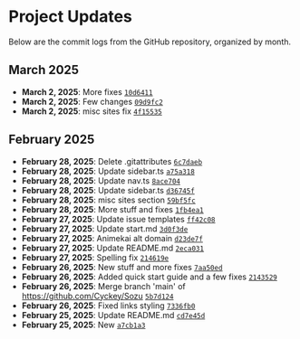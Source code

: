# Project Updates

Below are the commit logs from the GitHub repository, organized by month.

## March 2025

- **March 2, 2025**: More fixes [`10d6411`](https://github.com/Cyckey/Sozu/commit/10d6411e55db2bd301d656c56d93ab6a1f4c1f7e)
- **March 2, 2025**: Few changes [`09d9fc2`](https://github.com/Cyckey/Sozu/commit/09d9fc2d3fee682c3ca61ee4c9bc7c83c740e2b8)
- **March 2, 2025**: misc sites fix [`4f15535`](https://github.com/Cyckey/Sozu/commit/4f15535ec3ccf4a14a4c9142ef94a5ade8247b8b)

## February 2025

- **February 28, 2025**: Delete .gitattributes [`6c7daeb`](https://github.com/Cyckey/Sozu/commit/6c7daeb4210e94e4f76cf7d36c25cbb02dffa704)
- **February 28, 2025**: Update sidebar.ts [`a75a318`](https://github.com/Cyckey/Sozu/commit/a75a3182077ebae816d8e77607580c2a0ad38512)
- **February 28, 2025**: Update nav.ts [`8ace704`](https://github.com/Cyckey/Sozu/commit/8ace70455e65058ab354147ff522c164dc4fa9f7)
- **February 28, 2025**: Update sidebar.ts [`d36745f`](https://github.com/Cyckey/Sozu/commit/d36745f7ab7cf466e9081d12e889e2719bba15f7)
- **February 28, 2025**: misc sites section [`59bf5fc`](https://github.com/Cyckey/Sozu/commit/59bf5fc798e8c95540cbd60f63c4b0c877a7a477)
- **February 28, 2025**: More stuff and fixes [`1fb4ea1`](https://github.com/Cyckey/Sozu/commit/1fb4ea18c4803f786c9429e490c5d5f37f730e96)
- **February 27, 2025**: Update issue templates [`ff42c08`](https://github.com/Cyckey/Sozu/commit/ff42c08e400f083c7b8e591c90a81c3e6054917d)
- **February 27, 2025**: Update start.md [`3d0f3de`](https://github.com/Cyckey/Sozu/commit/3d0f3de3f80a83f3bf1a5d3749c5a730a6677bf7)
- **February 27, 2025**: Animekai alt domain [`d23de7f`](https://github.com/Cyckey/Sozu/commit/d23de7f5dc090f872cab2e0d0142b3e1c4868710)
- **February 27, 2025**: Update README.md [`2eca031`](https://github.com/Cyckey/Sozu/commit/2eca03115be6e781adacf5fb4ab62ca1708fef52)
- **February 27, 2025**: Spelling fix [`214619e`](https://github.com/Cyckey/Sozu/commit/214619e3d3aa6334ea3fc2c770a3174b11d39132)
- **February 26, 2025**: New stuff and more fixes [`7aa50ed`](https://github.com/Cyckey/Sozu/commit/7aa50ed30f730a87134307cf01890d612bdce0b7)
- **February 26, 2025**: Added quick start guide and a few fixes [`2143529`](https://github.com/Cyckey/Sozu/commit/2143529128fbb1092c38980c8aab0687f456cce5)
- **February 26, 2025**: Merge branch 'main' of https://github.com/Cyckey/Sozu [`5b7d124`](https://github.com/Cyckey/Sozu/commit/5b7d124b1bce01a1330093dd5ee3b12365d463ea)
- **February 26, 2025**: Fixed links styling [`7336fb0`](https://github.com/Cyckey/Sozu/commit/7336fb00f1c1426f5510e1542026eda8b8109610)
- **February 25, 2025**: Update README.md [`cd7e45d`](https://github.com/Cyckey/Sozu/commit/cd7e45d0c1750e8372189ef5d0ca9f039a40dff8)
- **February 25, 2025**: New [`a7cb1a3`](https://github.com/Cyckey/Sozu/commit/a7cb1a3440ab89d3858d6ba04eb76ef3be5d7bb1)

